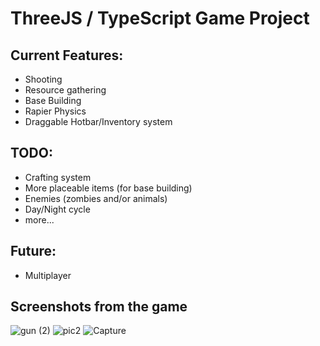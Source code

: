 # ThreeJS / TypeScript Game Project

## Current Features:
- Shooting
- Resource gathering
- Base Building
- Rapier Physics
- Draggable Hotbar/Inventory system

## TODO:
- Crafting system
- More placeable items (for base building)
- Enemies (zombies and/or animals)
- Day/Night cycle
- more...
  
## Future:
- Multiplayer

## Screenshots from the game
  
![gun (2)](https://github.com/Loryhoof/bonkers2/assets/29487929/03866973-5912-49d2-9e02-cd9b77e38812)
![pic2](https://github.com/Loryhoof/bonkers2/assets/29487929/c231f27d-7125-415d-8632-736a6ef5a267)
![Capture](https://github.com/Loryhoof/bonkers2/assets/29487929/f9a4a267-0f86-48e0-a731-e545ff875a3a)
